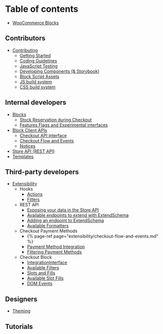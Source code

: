 # Table of contents

-   [WooCommerce Blocks](README.md)

## Contributors

-   [Contributing](contributors/README.md)
    -   [Getting Started](contributors/getting-started.md)
    -   [Coding Guidelines](contributors/coding-guidelines.md)
    -   [JavaScript Testing](contributors/javascript-testing.md)
    -   [Developing Components (& Storybook)](contributors/components.md)
    -   [Block Script Assets](contributors/block-assets.md)
    -   [JS build system](contributors/js-build-system.md)
    -   [CSS build system](contributors/css-build-system.md)

## Internal developers

-   [Blocks](blocks/README.md)
    -   [Stock Reservation during Checkout](blocks/stock-reservation.md)
    -   [Features Flags and Experimental interfaces](blocks/feature-flags-and-experimental-interfaces.md)
-   [Block Client APIs](block-client-apis/README.md)
    -   [Checkout API interface](block-client-apis/checkout/checkout-api.md)
    -   [Checkout Flow and Events](extensibility/checkout-flow-and-events.md)
    -   [Notices](block-client-apis/notices.md)
-   [Store API (REST API)](../src/StoreApi/README.md)
-   [Templates](templates/README.md)

## Third-party developers

-   [Extensibility](extensibility/README.md)
    -   Hooks
        -   [Actions](extensibility/actions.md)
        -   [Filters](extensibility/filters.md)
    -   REST API
        -   [Exposing your data in the Store API](extensibility/extend-rest-api-add-data.md)
        -   [Available endpoints to extend with ExtendSchema](extensibility/available-endpoints-to-extend.md)
        -   [Adding an endpoint to ExtendSchema](extensibility/extend-rest-api-new-endpoint.md)
        -   [Available Formatters](extensibility/extend-rest-api-formatters.md)
    -   Checkout Payment Methods
        -   {% page-ref page="extensibility/checkout-flow-and-events.md" %}
        -   [Payment Method Integration](extensibility/payment-method-integration.md)
        -   [Filtering Payment Methods](extensibility/filtering-payment-methods.md)
    -   Checkout Block
        -   [IntegrationInterface](extensibility/integration-interface.md)
        -   [Available Filters](extensibility/available-filters.md)
        -   [Slots and Fills](extensibility/slot-fills.md)
        -   [Available Slot Fills](extensibility/available-slot-fills.md)
        -   [DOM Events](extensibility/dom-events.md)

## Designers

-   [Theming](theming/README.md)

## Tutorials
